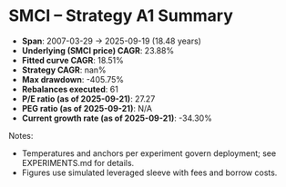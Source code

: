# SMCI – Strategy A1 Summary

- **Span**: 2007-03-29 → 2025-09-19 (18.48 years)
- **Underlying (SMCI price) CAGR**: 23.88%
- **Fitted curve CAGR**: 18.51%
- **Strategy CAGR**: nan%
- **Max drawdown**: -405.75%
- **Rebalances executed**: 61
- **P/E ratio (as of 2025-09-21)**: 27.27
- **PEG ratio (as of 2025-09-21)**: N/A
- **Current growth rate (as of 2025-09-21)**: -34.30%

Notes:

- Temperatures and anchors per experiment govern deployment; see EXPERIMENTS.md for details.
- Figures use simulated leveraged sleeve with fees and borrow costs.

